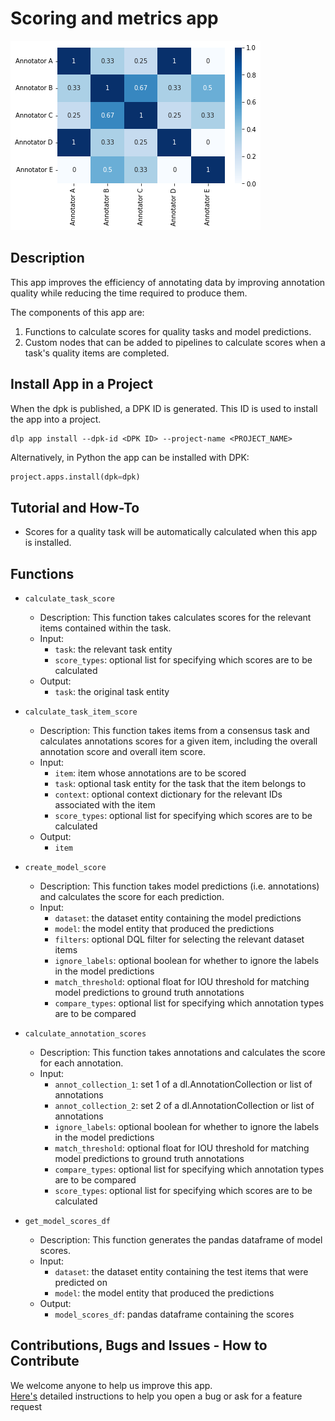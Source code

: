 # Scoring and metrics app

![Annotators confusion matrix](assets/annotators_matrix.png)

## Description

This app improves the efficiency of annotating data by improving annotation quality while reducing the time required to
produce them.

The components of this app are:

1. Functions to calculate scores for quality tasks and model predictions.
2. Custom nodes that can be added to pipelines to calculate scores when a task's quality items are completed.

## Install App in a Project

When the dpk is published, a DPK ID is generated. This ID is used to install the app into a project.

```
dlp app install --dpk-id <DPK ID> --project-name <PROJECT_NAME>
```

Alternatively, in Python the app can be installed with DPK:

```python 
project.apps.install(dpk=dpk)
```

## Tutorial and How-To

* Scores for a quality task will be automatically calculated when this app is installed.

## Functions

* `calculate_task_score`
    * Description: This function takes calculates scores for the relevant items contained within the task.
    * Input:
        * `task`: the relevant task entity
        * `score_types`: optional list for specifying which scores are to be calculated
    * Output:
        * `task`: the original task entity

* `calculate_task_item_score`
    * Description: This function takes items from a consensus task and calculates annotations scores for a given item,
      including the overall annotation score and overall item score.
    * Input:
        * `item`: item whose annotations are to be scored
        * `task`: optional task entity for the task that the item belongs to
        * `context`: optional context dictionary for the relevant IDs associated with the item
        * `score_types`: optional list for specifying which scores are to be calculated
    * Output:
        * `item`

* `create_model_score`
    * Description: This function takes model predictions (i.e. annotations) and calculates the score for each
      prediction.
    * Input:
        * `dataset`: the dataset entity containing the model predictions
        * `model`: the model entity that produced the predictions
        * `filters`: optional DQL filter for selecting the relevant dataset items
        * `ignore_labels`: optional boolean for whether to ignore the labels in the model predictions
        * `match_threshold`: optional float for IOU threshold for matching model predictions to ground truth annotations
        * `compare_types`: optional list for specifying which annotation types are to be compared

* `calculate_annotation_scores`
    * Description: This function takes annotations and calculates the score for each annotation.
    * Input:
        * `annot_collection_1`: set 1 of a dl.AnnotationCollection or list of annotations 
        * `annot_collection_2`: set 2 of a dl.AnnotationCollection or list of annotations
        * `ignore_labels`: optional boolean for whether to ignore the labels in the model predictions
        * `match_threshold`: optional float for IOU threshold for matching model predictions to ground truth annotations
        * `compare_types`: optional list for specifying which annotation types are to be compared
        * `score_types`: optional list for specifying which scores are to be calculated

* `get_model_scores_df`
    * Description: This function generates the pandas dataframe of model scores.
    * Input:
        * `dataset`: the dataset entity containing the test items that were predicted on
        * `model`: the model entity that produced the predictions
    * Output:
        * `model_scores_df`: pandas dataframe containing the scores

## Contributions, Bugs and Issues - How to Contribute

We welcome anyone to help us improve this app.  
[Here's](CONTRIBUTING.md) detailed instructions to help you open a bug or ask for a feature request
